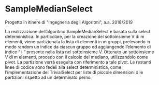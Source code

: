 # SampleMedianSelect
Progetto in itinere di "Ingegneria degli Algoritmi", a.a. 2018/2019

La realizzazione dell’algoritmo SampleMedianSelect è basata sulla select deterministica. In 
particolare, per la creazione del sottoinsieme V di m elementi, viene partizionata la lista di elementi in 
m gruppi, prelevando in modo random un indice da ciascun gruppo ed aggiungendo l’elemento di 
indice “ i “ presente nella lista nel sottoinsieme V.
Ottenuto un sottoinsieme V di m elementi, procedo con il calcolo del mediano, utilizzandolo come 
pivot. La partizione verrà eseguita con riferimento a tale pivot.
Le restanti linee di codice sono fedeli alla select deterministica, come l’implementazione del 
TrivialSelect per liste di piccole dimensioni o le partizioni rispetto ad un determinato perno.
